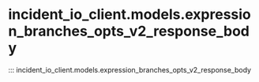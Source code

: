 # incident_io_client.models.expression_branches_opts_v2_response_body

::: incident_io_client.models.expression_branches_opts_v2_response_body

